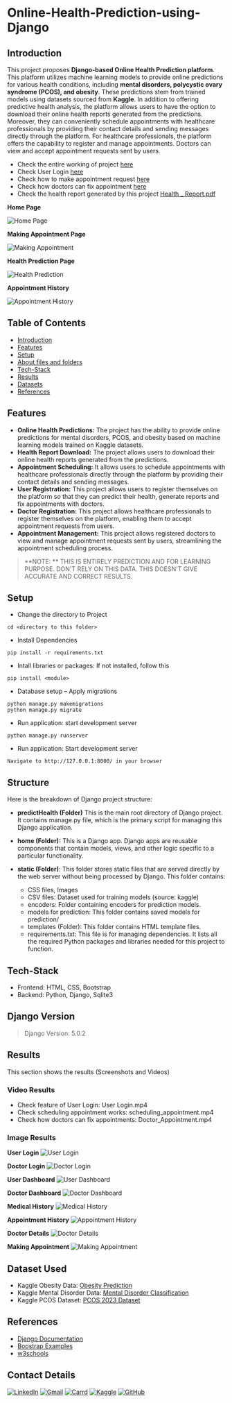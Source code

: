 # Online-Health-Prediction-using-Django

## Introduction

This project proposes **Django-based Online Health Prediction platform**. This platform utilizes machine learning models to provide online predictions for various health conditions, including **mental disorders, polycystic ovary syndrome (PCOS), and obesity**. These predictions stem from trained models using datasets sourced from **Kaggle**. In addition to offering predictive health analysis, the platform allows users to have the option to download their online health reports generated from the predictions. Moreover, they can conveniently schedule appointments with healthcare professionals by providing their contact details and sending messages directly through the platform. For healthcare professionals, the platform offers the capability to register and manage appointments. Doctors can view and accept appointment requests sent by users.

* Check the entire working of project [here](https://drive.google.com/file/d/17LdDk3xNLKat1gTwyN_oYtzfw24Mu4Z8/view?usp=drive_link)
* Check User Login [here](https://drive.google.com/file/d/1rHWCGADTjRzstfXhcGvZTQyO7OSYUngW/view?usp=drive_link)
* Check how to make appointment request [here](https://drive.google.com/file/d/1kh7niPdQBwNow_Ap1KDmnJEAk91mdwNE/view?usp=drive_link)
* Check how doctors can fix appointment [here](https://drive.google.com/file/d/1lDUfE2Mg9ffy29hw82hMKu5XsTJDlBhY/view?usp=sharing)
* Check the health report generated by this project [Health _ Report.pdf](https://github.com/theiturhs/Online-Health-Prediction-using-Django/files/14802328/Health._.Report.pdf)

**Home Page**

![Home Page](https://github.com/theiturhs/Online-Health-Prediction-using-Django/assets/96874023/c3b59e38-7a98-4635-96c3-4d93039c7274)

**Making Appointment Page**

![Making Appointment](https://github.com/theiturhs/Online-Health-Prediction-using-Django/assets/96874023/55c42e6e-9de4-49d2-928b-ae59cd8e6abf)

**Health Prediction Page**

![Health Prediction](https://github.com/theiturhs/Online-Health-Prediction-using-Django/assets/96874023/987faee3-1a30-45e6-b048-2fa51aab15fe)

**Appointment History**

![Appointment History](https://github.com/theiturhs/Online-Health-Prediction-using-Django/assets/96874023/a1c4cbb9-5767-4701-91ce-d180f4675c8d)



## Table of Contents

* [Introduction](#Introduction)
* [Features](#Features)
* [Setup](#Setup)
* [About files and folders](#Structure)
* [Tech-Stack](#Tech-Stack)
* [Results](#Results)
* [Datasets](#Datasets)
* [References](#References)

## Features

* **Online Health Predictions:** The project has the ability to provide online predictions for mental disorders, PCOS, and obesity based on machine learning models trained on Kaggle datasets.
* **Health Report Download:** The project allows users to download their online health reports generated from the predictions.
* **Appointment Scheduling:** It allows users to schedule appointments with healthcare professionals directly through the platform by providing their contact details and sending messages.
* **User Registration:** This project allows users to register themselves on the platform so that they can predict their health, generate reports and fix appointments with doctors.
* **Doctor Registration:** This project allows healthcare professionals to register themselves on the platform, enabling them to accept appointment requests from users.
* **Appointment Management:** This project allows registered doctors to view and manage appointment requests sent by users, streamlining the appointment scheduling process.


> **NOTE: ** THIS IS ENTIRELY PREDICTION AND FOR LEARNING PURPOSE. DON'T RELY ON THIS DATA. THIS DOESN'T GIVE ACCURATE AND CORRECT RESULTS.

## Setup

* Change the directory to Project

```
cd <directory to this folder>
```

* Install Dependencies

```
pip install -r requirements.txt
```

* Intall libraries or packages: If not installed, follow this

```
pip install <module>
```

* Database setup – Apply migrations

```
python manage.py makemigrations
python manage.py migrate
```

* Run application: start development server

```
python manage.py runserver
```

* Run application: Start development server

```
Navigate to http://127.0.0.1:8000/ in your browser
```

## Structure

Here is the breakdown of Django project structure:

* **predictHealth (Folder)**
  This is the main root directory of Django project. It contains manage.py file, which is the primary script for managing this Django application.

* **home (Folder):**
  This is a Django app. Django apps are reusable components that contain models, views, and other logic specific to a particular functionality.

* **static (Folder)**: This folder stores static files that are served directly by the web server without being processed by Django. This folder contains: 
  * CSS files, Images
  * CSV files: Dataset used for training models (source: kaggle)
  * encoders: Folder containing encoders for prediction models.
  * models for prediction: This folder contains saved models for prediction/
  * templates (Folder): This folder contains HTML template files.
  * requirements.txt: This file is for managing dependencies. It lists all the required Python packages and libraries needed for this project to function.

## Tech-Stack

* Frontend: HTML, CSS, Bootstrap
* Backend: Python, Django, Sqlite3

## Django Version
> Django Version: 5.0.2

## Results

This section shows the results (Screenshots and Videos)

### Video Results

* Check feature of User Login: User Login.mp4
* Check scheduling appointment works: scheduling_appointment.mp4
* Check how doctors can fix appointments: Doctor_Appointment.mp4

### Image Results

**User Login**
![User Login](https://github.com/theiturhs/Online-Health-Prediction-using-Django/assets/96874023/a8f39a5a-37b3-450a-82f1-f25b0dc8d0b4)

**Doctor Login**
![Doctor Login](https://github.com/theiturhs/Online-Health-Prediction-using-Django/assets/96874023/ef0e1698-8a0b-4549-8bf3-c06093380774)

**User Dashboard**
![User Dashboard](https://github.com/theiturhs/Online-Health-Prediction-using-Django/assets/96874023/28af519c-123e-48ed-ac84-46717d5cf1a8)

**Doctor Dashboard**
![Doctor Dashboard](https://github.com/theiturhs/Online-Health-Prediction-using-Django/assets/96874023/04e5432c-c350-4967-a921-45ec1ce359ed)

**Medical History**
![Medical History](https://github.com/theiturhs/Online-Health-Prediction-using-Django/assets/96874023/d79623e4-69fd-404b-965c-70ade581ae60)

**Appointment History**
![Appointment History](https://github.com/theiturhs/Online-Health-Prediction-using-Django/assets/96874023/46b27aec-d73c-4eda-a9ef-e566ffbcdd89)

**Doctor Details**
![Doctor Details](https://github.com/theiturhs/Online-Health-Prediction-using-Django/assets/96874023/b26ca5d7-83fd-4b28-a999-988f8697ce94)

**Making Appointment**
![Making Appointment](https://github.com/theiturhs/Online-Health-Prediction-using-Django/assets/96874023/907571d0-c591-45d5-a44e-087b5207879c)

## Dataset Used

* Kaggle Obesity Data: [Obesity Prediction](https://www.kaggle.com/datasets/mrsimple07/obesity-prediction)
* Kaggle Mental Disorder Data: [Mental Disorder Classification](https://www.kaggle.com/datasets/cid007/mental-disorder-classification)
* Kaggle PCOS Dataset: [PCOS 2023 Dataset](https://www.kaggle.com/datasets/sahilkoli04/pcos2023)

## References

* [Django Documentation](https://docs.djangoproject.com/en/5.0/)
* [Boostrap Examples](https://getbootstrap.com/docs/4.0/examples/)
* [w3schools](https://www.w3schools.com/)

## Contact Details

[![LinkedIn](https://img.shields.io/badge/LinkedIn-0077B5?style=for-the-badge&logo=linkedin&logoColor=white)](https://www.linkedin.com/in/shrutikshrivastava/)
[![Gmail](https://img.shields.io/badge/Gmail-D14836?style=for-the-badge&logo=gmail&logoColor=white)](mailto:shrutishrivastava22ss@gmail.com)
[![Carrd](https://img.shields.io/badge/carrd-000000?style=for-the-badge&logo=carrd&logoColor=white)](https://theiturhs.carrd.co/)
[![Kaggle](https://img.shields.io/badge/kaggle-0077B5?style=for-the-badge&logo=kaggle&logoColor=white)](https://www.kaggle.com/theiturhs)
[![GitHub](https://img.shields.io/badge/github-000000?style=for-the-badge&logo=github&logoColor=white)](https://github.com/theiturhs)
